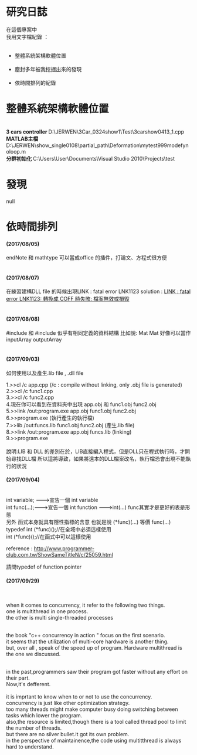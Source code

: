 # 研究日誌

在這個專案中<br>
我用文字檔紀錄 ： <br>
<ul>
  <li>整體系統架構軟體位置</li>
  <li>塵封多年被我挖掘出來的發現</li>
  <li>依時間排列的紀錄</li>
</ul>

<h1>整體系統架構軟體位置</h1><br>
<b>3 cars controller </b>D:\JERWEN\3Car_0324show1\Test\3carshow0413_1.cpp<br>
<b>MATLAB主檔</b> D:\JERWEN\show_single0108\partial_path\Deformation\mytest999modefynoloop.m<br>
<b>分群初始化 </b>C:\Users\User\Documents\Visual Studio 2010\Projects\test<br>

<h1>發現</h1>
null<br>

<h1>依時間排列</h1>
<h4>(2017/08/05)</h4>endNote 和 mathtype 可以當成office 的插件，打論文、方程式很方便<br><br>
<h4>(2017/08/07)</h4>在練習建構DLL file 的時候出現LINK : fatal error LNK1123
solution : <a href = "https://xiaolaba.wordpress.com/2013/09/01/link-fatal-error-lnk1123-%E8%BD%89%E6%8F%9B%E6%88%90-coff-%E6%99%82%E5%A4%B1%E6%95%97-%E6%AA%94%E6%A1%88%E7%84%A1%E6%95%88%E6%88%96%E6%90%8D%E6%AF%80/">LINK : fatal error LNK1123: 轉換成 COFF 時失敗: 檔案無效或損毀</a><br><br>
<h4>(2017/08/08)</h4>
#include <opencv2/opencv.hpp> 和 #include <opencv2/core/core.hpp> 似乎有相同定義的資料結構 比如說: Mat
Mat 好像可以當作 inputArray outputArray<br><br>

<h4>(2017/09/03)</h4>
如何使用以及產生.lib file , .dll file<br>

1.>>cl /c app.cpp (/c : compile without linking, only .obj file is generated)<br>
2.>>cl /c func1.cpp<br>
3.>>cl /c func2.cpp<br>
4.現在你可以看到在資料夾中出現 app.obj 和 func1.obj func2.obj<br>
5.>>link /out:program.exe app.obj func1.obj func2.obj<br>
6.>>program.exe (執行產生的執行檔)<br>
7.>>lib /out:funcs.lib func1.obj func2.obj (產生.lib file)<br>
8.>>link /out:program.exe app.obj funcs.lib (linking)<br>
9.>>program.exe<br>
<br>
說明:LIB 和 DLL 的差別在於，LIB直接編入程式，但是DLL只在程式執行時，才開始尋找DLL檔
所以這將導致，如果將遠本的DLL檔案改名，執行檔恐會出現不能執行的狀況<br>

<h4>(2017/09/04)</h4><br>
int variable; --->宣告一個 int variable<br>
int func(...);--->宣告一個 int function --->int(...) func其實才是更好的表是形態<br>
另外 函式本身就具有隱性指標的含意 也就是說  (*func)(...) 等價  func(...)<br>
typedef int (*func)();//在全域中必須這樣使用<br>
int (*func)();//在函式中可以這樣使用<br>

reference : http://www.programmer-club.com.tw/ShowSameTitleN/c/25059.html<br>

請問typedef of function pointer 
<h4>(2017/09/29)</h4><br>

when it comes to concurrency, it refer to the following two things.<br>
one is multithread in one process.<br>
the other is multi single-threaded processes<br><br>

the book "c++ concurrency in action " focus on the first scenario.<br>
it seems that the utilization of multi-core hardware is another thing.<br>
but, over all , speak of the speed up of program. Hardware multithread is the one we discussed.<br><br>

in the past,programmers saw their program got faster without any effort on their part.<br>
Now,it's defferent. <br>
<br>
it is imprtant to know when to or not to use the concurrency.<br>
concurrency is just like other optimization strategy.<br>
too many threads might make computer busy doing switching between tasks which lower the program.<br>
also,the resource is limited,though there is a tool called thread pool to limit the number of threads.<br>
but there are no silver bullet.it got its own problem.<br>
in the perspective of maintainence,the code using multitthread is always hard to understand.<br><br>
